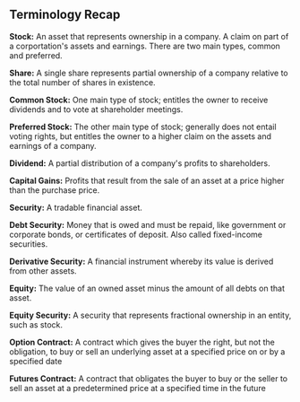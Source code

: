 ## Terminology Recap

__Stock:__ An asset that represents ownership in a company. A claim on part of a corportation's assets and earnings. There are two main types, common and preferred.

__Share:__ A single share represents partial ownership of a company relative to the total number of shares in existence.

__Common Stock:__ One main type of stock; entitles the owner to receive dividends and to vote at shareholder meetings.

__Preferred Stock:__ The other main type of stock; generally does not entail voting rights, but entitles the owner to a higher claim on the assets and earnings of a company.

__Dividend:__ A partial distribution of a company's profits to shareholders.

__Capital Gains:__ Profits that result from the sale of an asset at a price higher than the purchase price.

__Security:__ A tradable financial asset.

__Debt Security:__ Money that is owed and must be repaid, like government or corporate bonds, or certificates of deposit. Also called fixed-income securities.

__Derivative Security:__ A financial instrument whereby its value is derived from other assets.

__Equity:__ The value of an owned asset minus the amount of all debts on that asset.

__Equity Security:__ A security that represents fractional ownership in an entity, such as stock.

__Option Contract:__ A contract which gives the buyer the right, but not the obligation, to buy or sell an underlying asset at a specified price on or by a specified date

__Futures Contract:__ A contract that obligates the buyer to buy or the seller to sell an asset at a predetermined price at a specified time in the future
